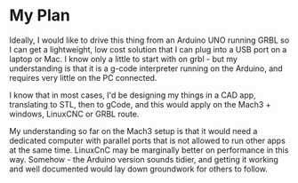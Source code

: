 My Plan
=======

Ideally, I would like to drive this thing from an Arduino UNO running GRBL so I can get a lightweight, low cost solution that I can plug into a USB port on a laptop or Mac. I know only a little to start with on grbl - but my understanding is that it is a g-code interpreter running on the Arduino, and requires very little on the PC connected. 

I know that in most cases, I'd be designing my things in a CAD app, translating to STL, then to gCode, and this would apply on the Mach3 + windows, LinuxCNC or GRBL route.

My understanding so far on the Mach3 setup is that it would need a dedicated computer with parallel ports that is not allowed to run other apps at the same time. LinuxCnC may be marginally better on performance in this way. Somehow - the Arduino version sounds tidier, and getting it working and well documented would lay down groundwork for others to follow.
